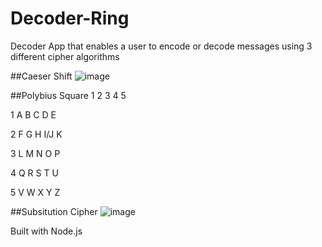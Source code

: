 # Decoder-Ring
Decoder App that enables a user to encode or decode messages using 3 different cipher algorithms

##Caeser Shift
![image](https://user-images.githubusercontent.com/108180333/198869841-7bab22b4-f853-45f2-81d5-1a286dedf756.png)

##Polybius Square
  1	2	3	4	  5

1	A	B	C	D	  E

2	F	G	H	I/J	K

3	L	M	N	O	  P

4	Q	R	S	T	  U

5	V	W	X	Y	  Z

##Subsitution Cipher
![image](https://user-images.githubusercontent.com/108180333/198869957-c461e2ab-3a93-490d-b915-c44f182b7642.png)

Built with Node.js
